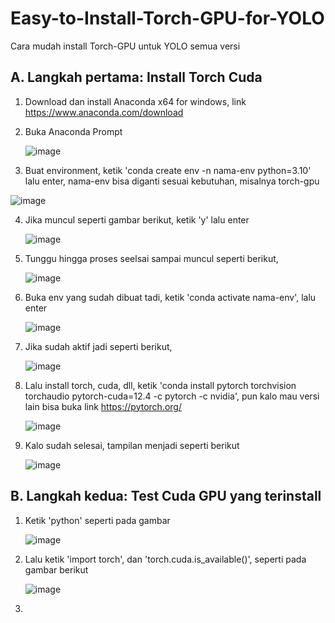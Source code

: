 # Easy-to-Install-Torch-GPU-for-YOLO
Cara mudah install Torch-GPU untuk YOLO semua versi

## A. Langkah pertama: Install Torch Cuda

1. Download dan install Anaconda x64 for windows, link https://www.anaconda.com/download
2. Buka Anaconda Prompt
   
   ![image](https://github.com/user-attachments/assets/35b0c59a-775a-41bd-aa4c-26bbcf16cdff)
   
3. Buat environment, ketik 'conda create env -n nama-env python=3.10' lalu enter, nama-env bisa diganti sesuai kebutuhan, misalnya torch-gpu
   
![image](https://github.com/user-attachments/assets/0cc60d5b-abf1-45d5-bdb1-cb1185d7c9d1)

4. Jika muncul seperti gambar berikut, ketik 'y' lalu enter

   ![image](https://github.com/user-attachments/assets/ab2d0500-74ea-40cb-ae3c-10db66a84d23)

5. Tunggu hingga proses seelsai sampai muncul seperti berikut,

   ![image](https://github.com/user-attachments/assets/dd8075df-f332-43ce-b618-0b6d18c10ec0)

6. Buka env yang sudah dibuat tadi, ketik 'conda activate nama-env', lalu enter

   ![image](https://github.com/user-attachments/assets/2578b8ec-dd8f-4c7a-823b-47ea7cb8c33a)

7. Jika sudah aktif jadi seperti berikut,

   ![image](https://github.com/user-attachments/assets/df5a5a27-df78-45a6-a08c-c2c070d5b692)

8. Lalu install torch, cuda, dll, ketik 'conda install pytorch torchvision torchaudio pytorch-cuda=12.4 -c pytorch -c nvidia', pun kalo mau versi lain bisa buka link https://pytorch.org/

   ![image](https://github.com/user-attachments/assets/ec79c39b-71e5-46d5-a33a-f735c33d8778)

9. Kalo sudah selesai, tampilan menjadi seperti berikut

   ![image](https://github.com/user-attachments/assets/4dea6259-99ba-4c11-ac0c-77b4d79b10c4)

## B. Langkah kedua: Test Cuda GPU yang terinstall

1. Ketik 'python' seperti pada gambar

   ![image](https://github.com/user-attachments/assets/08a484b9-58ec-4c09-bb74-94d98ff480e0)

2. Lalu ketik 'import torch', dan 'torch.cuda.is_available()', seperti pada gambar berikut

   ![image](https://github.com/user-attachments/assets/c3946439-93c2-4a0f-a29c-17b8c2b9595a)

3. 
